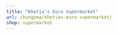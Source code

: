 ```yaml
---
title: "Khetia's Euro Supermarket"
url: /bungoma/khetias-euro-supermarket/
shop: supermarket
---
```

